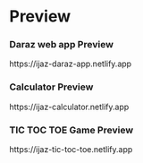 <!DOCTYPE html>
<html lang="en">
<head>

</head>
<body>
    <h1>Preview</h1>
    <h3>Daraz web app Preview</h3>
    <p>https://ijaz-daraz-app.netlify.app</p>
    <h3>Calculator Preview</h3>
    <p>https://ijaz-calculator.netlify.app</p>
    <h3>TIC TOC TOE Game Preview</h3>
    <p>https://ijaz-tic-toc-toe.netlify.app</p>
 
    

</body>
</html>